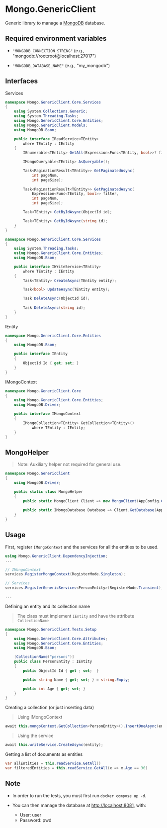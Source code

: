 # Mongo.GenericClient

Generic library to manage a [MongoDB](https://www.mongodb.com) database.

## Required environment variables

- `"MONGODB_CONNECTION_STRING"` (e.g., "mongodb://root:root@localhost:27017")

- `"MONGODB_DATABASE_NAME"` (e.g., "my_mongodb")

## Interfaces

Services

```C#
namespace Mongo.GenericClient.Core.Services
{
    using System.Collections.Generic;
    using System.Threading.Tasks;
    using Mongo.GenericClient.Core.Entities;
    using Mongo.GenericClient.Models;
    using MongoDB.Bson;

    public interface IReadService<TEntity>
        where TEntity : IEntity
    {
        IEnumerable<TEntity> GetAll(Expression<Func<TEntity, bool>>? filter = null);

        IMongoQueryable<TEntity> AsQueryable();

        Task<PaginationResult<TEntity>> GetPaginatedAsync(
            int pageNum,
            int pageSize);
        
        Task<PaginationResult<TEntity>> GetPaginatedAsync(
            Expression<Func<TEntity, bool>> filter,
            int pageNum,
            int pageSize);

        Task<TEntity> GetByIdAsync(ObjectId id);

        Task<TEntity> GetByIdAsync(string id);
    }
}
```

```C#
namespace Mongo.GenericClient.Core.Services
{
    using System.Threading.Tasks;
    using Mongo.GenericClient.Core.Entities;
    using MongoDB.Bson;

    public interface IWriteService<TEntity>
        where TEntity : IEntity
    {
        Task<TEntity> CreateAsync(TEntity entity);

        Task<bool> UpdateAsync(TEntity entity);

        Task DeleteAsync(ObjectId id);
        
        Task DeleteAsync(string id);
    }
}
```

IEntity

```C#
namespace Mongo.GenericClient.Core.Entities
{
    using MongoDB.Bson;

    public interface IEntity
    {
        ObjectId Id { get; set; }
    }
}
```

IMongoContext

```C#
namespace Mongo.GenericClient.Core
{
    using Mongo.GenericClient.Core.Entities;
    using MongoDB.Driver;

    public interface IMongoContext
    {
        IMongoCollection<TEntity> GetCollection<TEntity>()
            where TEntity : IEntity;
    }
}
````

## MongoHelper

>Note: Auxiliary helper not required for general use.

```C#
namespace Mongo.GenericClient
{
    using MongoDB.Driver;

    public static class MongoHelper
    {
        public static MongoClient Client => new MongoClient(AppConfig.ConnectionString);
        
        public static IMongoDatabase Database => Client.GetDatabase(AppConfig.DatabaseName);
    }
}
```

## Usage

First, register `IMongoContext` and the services for all the entities to be used.

```C#
using Mongo.GenericClient.DependencyInjection;
...

// IMongoContext
services.RegisterMongoContext(RegisterMode.Singleton);

// Services
services.RegisterGenericServices<PersonEntity>(RegisterMode.Transient);

...
```

Defining an entity and its collection name

> The class must implement `IEntity` and have the attribute `CollectionName`

```C#
namespace Mongo.GenericClient.Tests.Setup
{
    using Mongo.GenericClient.Core.Attributes;
    using Mongo.GenericClient.Core.Entities;
    using MongoDB.Bson;

    [CollectionName("persons")]
    public class PersonEntity : IEntity
    {
        public ObjectId Id { get ; set;  }

        public string Name { get; set; } = string.Empty;

        public int Age { get; set; }
    }
}
```

Creating a collection (or just inserting data)

> Using IMongoContext

```C#
await this.mongoContext.GetCollection<PersonEntity>().InsertOneAsync(entity);
```

> Using the service

```C#
await this.writeService.CreateAsync(entity);
```

Getting a list of documents as entities

```C#
var allEntities = this.readService.GetAll()
var filteredEntities = this.readService.GetAll(x => x.Age == 30)
````

## Note

- In order to run the tests, you must first run `docker compose up -d`.

- You can then manage the database at [http://localhost:8081](http://localhost:8081), with:
  - User: user
  - Password: pwd
